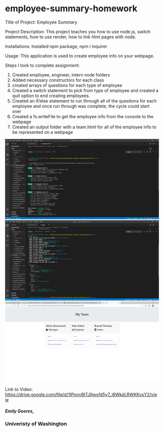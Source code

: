 # employee-summary-homework
Title of Project:
Employee Summary

Project Description: This project teaches you how to use node.js, switch statements, how to use render, how to link html pages with node.

Installations: Installed npm package, npm i inquirer

Usage: This application is used to create employee info on your webpage.

Steps I took to complete assignment:
1. Created employee, engineer, intern node folders
2. Added necessary constructors for each class
3. created arrays of questions for each type of employee
4. Created a switch statement to pick from type of employee and created a quit option to end creating employees.
5. Created an if/else statement to run through all of the questions for each employee and once run through was complete, the cycle could start over
6. Created a fs.writeFile to get the employee info from the console to the webpage
7. Created an output folder with a team.html for all of the employee info to be represented on a webpage

![Employee Summary](https://github.com/emilygoeres/employee-summary-homework/blob/main/Develop/employee.PNG)
![Employee Summary](https://github.com/emilygoeres/employee-summary-homework/blob/main/Develop/employee1.PNG)
![Employee Summary](https://github.com/emilygoeres/employee-summary-homework/blob/main/Develop/employee2.PNG)


Link to Video: https://drive.google.com/file/d/1IPnoyBITJ9wxfd5y7_j8WkdLRWKKvxY2/view

##### Emily Goeres, 
### Univeristy of Washington
